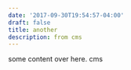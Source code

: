 ```yaml
---
date: '2017-09-30T19:54:57-04:00'
draft: false
title: another
description: from cms
---
```

some content over here. cms
